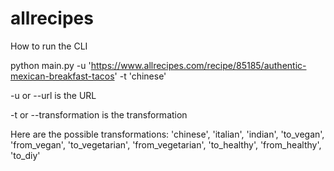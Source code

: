 # allrecipes

How to run the CLI

python main.py -u 'https://www.allrecipes.com/recipe/85185/authentic-mexican-breakfast-tacos' -t 'chinese'

-u or --url is the URL

-t or --transformation is the transformation

Here are the possible transformations: 'chinese', 'italian', 'indian', 'to_vegan', 'from_vegan', 'to_vegetarian', 'from_vegetarian', 'to_healthy', 'from_healthy', 'to_diy'
